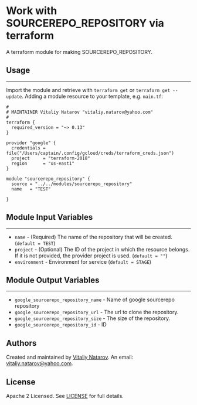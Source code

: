 # Work with SOURCEREPO_REPOSITORY via terraform

A terraform module for making SOURCEREPO_REPOSITORY.


## Usage
----------------------
Import the module and retrieve with ```terraform get``` or ```terraform get --update```. Adding a module resource to your template, e.g. `main.tf`:

```
#
# MAINTAINER Vitaliy Natarov "vitaliy.natarov@yahoo.com"
#
terraform {
  required_version = "~> 0.13"
}

provider "google" {
  credentials = file("/Users/captain/.config/gcloud/creds/terraform_creds.json")
  project     = "terraform-2018"
  region      = "us-east1"
}

module "sourcerepo_repository" {
  source = "../../modules/sourcerepo_repository"
  name   = "TEST"

}

```

## Module Input Variables
----------------------
- `name` - (Required) The name of the repository that will be created. (`default = TEST`)
- `project` - (Optional) The ID of the project in which the resource belongs. If it is not provided, the provider project is used. (`default = ""`)
- `environment` - Environment for service (`default = STAGE`)

## Module Output Variables
----------------------
- `google_sourcerepo_repository_name` - Name of google sourcerepo repository
- `google_sourcerepo_repository_url` - The url to clone the repository.
- `google_sourcerepo_repository_size` - The size of the repository.
- `google_sourcerepo_repository_id` - ID


## Authors

Created and maintained by [Vitaliy Natarov](https://github.com/SebastianUA). An email: [vitaliy.natarov@yahoo.com](vitaliy.natarov@yahoo.com).

## License

Apache 2 Licensed. See [LICENSE](https://github.com/SebastianUA/terraform/blob/master/LICENSE) for full details.
